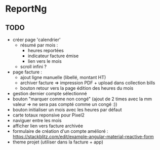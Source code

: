 # ReportNg

## TODO

- créer page 'calendrier'
  - résumé par mois :
    - heures reportées
    - indicateur facture émise
    - lien vers le mois
  - scroll infini ?
- page facture :
  - ajout ligne manuelle (libellé, montant HT)
  - archiver facture => impression PDF + upload dans collection bills
  - bouton retour vers la page édition des heures du mois
- gestion dernier compte sélectionné
- bouton "marquer comme non congé" (ajout de 2 times avec la mm valeur => ne sera pas compté comme un congé :))
- bouton initialiser un mois avec les heures par défaut
- carte totaux reponsive pour Pixel2
- naviguer entre les mois
- afficher lien vers facture archivée
- formulaire de création d'un compte amélioré : https://stackblitz.com/edit/example-angular-material-reactive-form
- theme projet (utiliser dans la facture + app)
